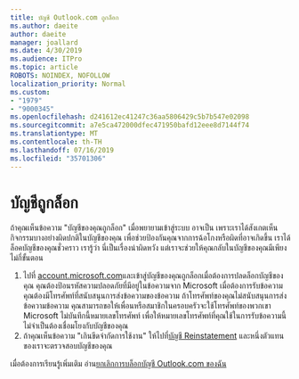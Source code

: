 ```yaml
---
title: บัญชี Outlook.com ถูกล็อก
ms.author: daeite
author: daeite
manager: joallard
ms.date: 4/30/2019
ms.audience: ITPro
ms.topic: article
ROBOTS: NOINDEX, NOFOLLOW
localization_priority: Normal
ms.custom:
- "1979"
- "9000345"
ms.openlocfilehash: d241612ec41247c36aa5806429c5b7b547e02098
ms.sourcegitcommit: a7e5ca472000dfec471950bafd12eee8d7144f74
ms.translationtype: MT
ms.contentlocale: th-TH
ms.lasthandoff: 07/16/2019
ms.locfileid: "35701306"
---
```

# <a name="account-locked"></a>บัญชีถูกล็อก

ถ้าคุณเห็นข้อความ "บัญชีของคุณถูกล็อก" เมื่อพยายามเข้าสู่ระบบ อาจเป็น เพราะเราได้สังเกตเห็นกิจกรรมบางอย่างผิดปกติในบัญชีของคุณ เพื่อช่วยป้องกันคุณจากการฉ้อโกงหรือผิดที่อาจเกิดขึ้น เราได้ล็อคบัญชีของคุณชั่วคราว เรารู้ว่า นี่เป็นเรื่องน่าผิดหวัง แต่เราจะช่วยให้คุณกลับในบัญชีของคุณมีเพียงไม่กี่ขั้นตอน

1. ไปที่ [account.microsoft.com](https://go.microsoft.com/fwlink/?linkid=2090484)และเข้าสู่บัญชีของคุณถูกล็อกเมื่อต้องการปลดล็อกบัญชีของคุณ คุณต้องป้อนรหัสความปลอดภัยที่มีอยู่ในข้อความจาก Microsoft เมื่อต้องการรับข้อความ คุณต้องมีโทรศัพท์ที่สนับสนุนการส่งข้อความของข้อความ ถ้าโทรศัพท์ของคุณไม่สนับสนุนการส่งข้อความข้อความ คุณสามารถขอให้เพื่อนหรือสมาชิกในครอบครัวจะใช้โทรศัพท์ของพวกเขา Microsoft ไม่บันทึกนี้หมายเลขโทรศัพท์ เพื่อให้หมายเลขโทรศัพท์ที่คุณใช้ในการรับข้อความนี้ไม่จำเป็นต้องเชื่อมโยงกับบัญชีของคุณ
2. ถ้าคุณเห็นข้อความ "เกินขีดจำกัดการใช้งาน" ให้ไปที่[บัญชี Reinstatement](https://go.microsoft.com/fwlink/?linkid=2090483) และหนึ่งตัวแทนของเราจะตรวจสอบบัญชีของคุณ

เมื่อต้องการเรียนรู้เพิ่มเติม อ่าน[ยกเลิกการบล็อกบัญชี Outlook.com ของฉัน](https://support.office.com/article/f4ad2701-d166-4d8b-8a6a-9af2a1f8a4c4?wt.mc_id=Office_Outlook_com_Alchemy) 